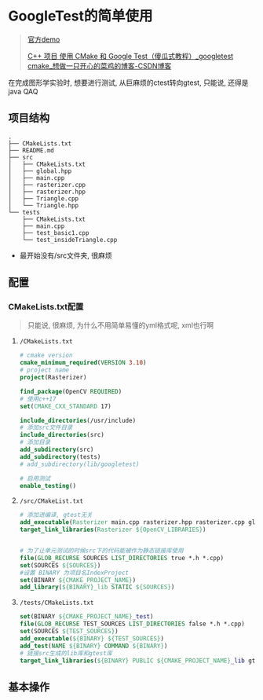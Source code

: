 # GoogleTest的简单使用

> [官方demo](https://github.com/bast/gtest-demo)
>
> [C++ 项目 使用 CMake 和 Google Test（傻瓜式教程）_googletest cmake_想做一只开心的菜鸡的博客-CSDN博客](https://blog.csdn.net/Fei20140908/article/details/104344462)

在完成图形学实验时, 想要进行测试, 从巨麻烦的ctest转向gtest, 只能说, 还得是java QAQ

## 项目结构

```shell
.
├── CMakeLists.txt
├── README.md
├── src
│   ├── CMakeLists.txt
│   ├── global.hpp
│   ├── main.cpp
│   ├── rasterizer.cpp
│   ├── rasterizer.hpp
│   ├── Triangle.cpp
│   └── Triangle.hpp
└── tests
    ├── CMakeLists.txt
    ├── main.cpp
    ├── test_basic1.cpp
    └── test_insideTriangle.cpp
```

- 最开始没有/src文件夹, 很麻烦

## 配置

### CMakeLists.txt配置

> 只能说, 很麻烦, 为什么不用简单易懂的yml格式呢, xml也行啊

1. `/CMakeLists.txt` 

   ```cmake
   # cmake version
   cmake_minimum_required(VERSION 3.10)
   # project name
   project(Rasterizer)
   
   find_package(OpenCV REQUIRED)
   # 使用c++17
   set(CMAKE_CXX_STANDARD 17)
   
   include_directories(/usr/include)
   # 添加src文件目录
   include_directories(src)
   # 添加目录
   add_subdirectory(src)
   add_subdirectory(tests)
   # add_subdirectory(lib/googletest)
   
   # 启用测试
   enable_testing()
   ```

2. `/src/CMakeList.txt`

   ```cmake
   # 添加进编译, gtest无关
   add_executable(Rasterizer main.cpp rasterizer.hpp rasterizer.cpp global.hpp Triangle.hpp Triangle.cpp)
   target_link_libraries(Rasterizer ${OpenCV_LIBRARIES})
   
   
   # 为了让单元测试的时候src下的代码能被作为静态链接库使用
   file(GLOB_RECURSE SOURCES LIST_DIRECTORIES true *.h *.cpp)
   set(SOURCES ${SOURCES})
   #设置 BINARY 为项目名IndexProject
   set(BINARY ${CMAKE_PROJECT_NAME})
   add_library(${BINARY}_lib STATIC ${SOURCES})
   ```

3. `/tests/CMakeLists.txt`

   ```cmake
   set(BINARY ${CMAKE_PROJECT_NAME}_test)
   file(GLOB_RECURSE TEST_SOURCES LIST_DIRECTORIES false *.h *.cpp)
   set(SOURCES ${TEST_SOURCES})
   add_executable(${BINARY} ${TEST_SOURCES})
   add_test(NAME ${BINARY} COMMAND ${BINARY})
   # 链接src生成的lib库和gtest库
   target_link_libraries(${BINARY} PUBLIC ${CMAKE_PROJECT_NAME}_lib gtest)
   ```

   

## 基本操作

